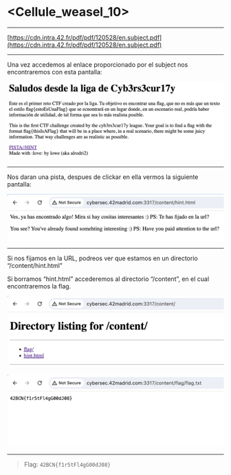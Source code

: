 # <Cellule_weasel_10>

---

[https://cdn.intra.42.fr/pdf/pdf/120528/en.subject.pdf](https://cdn.intra.42.fr/pdf/pdf/120528/en.subject.pdf)

---

Una vez accedemos al enlace proporcionado por el subject nos encontraremos con esta pantalla:

![Screen Shot 2024-01-16 at 2.44.17 PM.png](Cellule_weasel_10%205d478808610c41528037d6616acb41a9/Screen_Shot_2024-01-16_at_2.44.17_PM.png)

---

Nos daran una pista, despues de clickar en ella vermos la siguiente pantalla:

![Screen Shot 2024-01-16 at 2.45.42 PM.png](Cellule_weasel_10%205d478808610c41528037d6616acb41a9/Screen_Shot_2024-01-16_at_2.45.42_PM.png)

---

Si nos fijamos en la URL, podreos ver que estamos en un directorio  “/content/hint.html”

Si borramos “hint.html” accederemos al directorio “/content”, en el cual encontraremos la flag.

![Screen Shot 2024-01-16 at 2.48.09 PM.png](Cellule_weasel_10%205d478808610c41528037d6616acb41a9/Screen_Shot_2024-01-16_at_2.48.09_PM.png)

![Screen Shot 2024-01-16 at 2.48.17 PM.png](Cellule_weasel_10%205d478808610c41528037d6616acb41a9/Screen_Shot_2024-01-16_at_2.48.17_PM.png)

---

> Flag: `42BCN{f1r5tFl4gG00dJ08}`
>